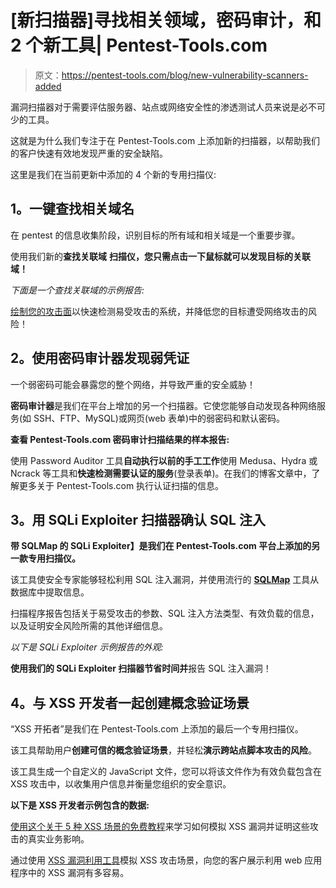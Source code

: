 # [新扫描器]寻找相关领域，密码审计，和 2 个新工具| Pentest-Tools.com

> 原文：<https://pentest-tools.com/blog/new-vulnerability-scanners-added>

漏洞扫描器对于需要评估服务器、站点或网络安全性的渗透测试人员来说是必不可少的工具。

这就是为什么我们专注于在 Pentest-Tools.com 上添加新的扫描器，以帮助我们的客户快速有效地发现严重的安全缺陷。

这里是我们在当前更新中添加的 4 个新的专用扫描仪:

## **1。一键查找相关域名**

在 pentest 的信息收集阶段，识别目标的所有域和相关域是一个重要步骤。

使用我们新的**查找关联域** **扫描仪，**您只需点击一下鼠标就可以发现目标的关联域**！**

*下面是一个查找关联域的示例报告:*

[绘制您的攻击面](https://pentest-tools.com/features/attack-surface)以快速检测易受攻击的系统，并降低您的目标遭受网络攻击的风险！

## **2。使用密码审计器发现弱凭证**

一个弱密码可能会暴露您的整个网络，并导致严重的安全威胁！

**密码审计器**是我们在平台上增加的另一个扫描器。它使您能够自动发现各种网络服务(如 SSH、FTP、MySQL)或网页(web 表单)中的弱密码和默认密码。

**查看 Pentest-Tools.com 密码审计扫描结果的样本报告:**

使用 Password Auditor 工具**自动执行以前的手工工作**使用 Medusa、Hydra 或 Ncrack 等工具和**快速检测需要认证的服务**(登录表单)。在我们的博客文章中，了解更多关于 Pentest-Tools.com 执行认证扫描的信息。

## **3。用 SQLi Exploiter 扫描器确认 SQL 注入**

**带 SQLMap 的 SQLi Exploiter】是我们在 Pentest-Tools.com 平台上添加的另一款专用扫描仪。**

该工具使安全专家能够轻松利用 SQL 注入漏洞，并使用流行的 [**SQLMap**](http://sqlmap.org/) 工具从数据库中提取信息。

扫描程序报告包括关于易受攻击的参数、SQL 注入方法类型、有效负载的信息，以及证明安全风险所需的其他详细信息。

*以下是 SQLi Exploiter 示例报告的外观:*

**使用我们的 SQLi Exploiter 扫描器节省时间并**报告 SQL 注入漏洞！

## **4。与 XSS 开发者一起创建概念验证场景**

“XSS 开拓者”是我们在 Pentest-Tools.com 上添加的最后一个专用扫描仪。

该工具帮助用户**创建可信的概念验证场景**，并轻松**演示跨站点脚本攻击的风险**。

该工具生成一个自定义的 JavaScript 文件，您可以将该文件作为有效负载包含在 XSS 攻击中，以收集用户信息并衡量您组织的安全意识。

**以下是 XSS 开发者示例包含的数据:**

[使用这个关于 5 种 XSS 场景的免费教程](https://pentest-tools.com/blog/xss-attacks-practical-scenarios)来学习如何模拟 XSS 漏洞并证明这些攻击的真实业务影响。

通过使用 [XSS 漏洞利用工具](https://pentest-tools.com/exploit-helpers/xss-exploit-tool-online)模拟 XSS 攻击场景，向您的客户展示利用 web 应用程序中的 XSS 漏洞有多容易。